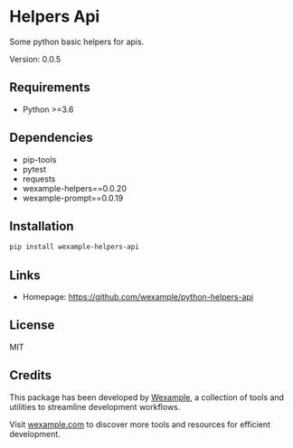 # Helpers Api

Some python basic helpers for apis.

Version: 0.0.5

## Requirements

- Python >=3.6

## Dependencies

- pip-tools
- pytest
- requests
- wexample-helpers==0.0.20
- wexample-prompt==0.0.19

## Installation

```bash
pip install wexample-helpers-api
```

## Links

- Homepage: https://github.com/wexample/python-helpers-api

## License

MIT
## Credits

This package has been developed by [Wexample](https://wexample.com), a collection of tools and utilities to streamline development workflows.

Visit [wexample.com](https://wexample.com) to discover more tools and resources for efficient development.